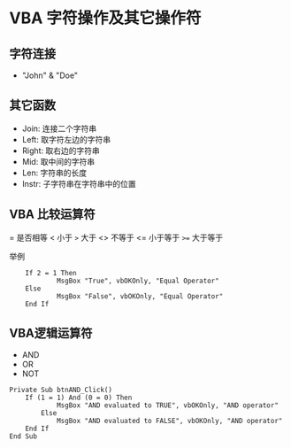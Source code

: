 # VBA 字符操作及其它操作符

## 字符连接

- "John" & "Doe"

## 其它函数

- Join: 连接二个字符串
- Left: 取字符左边的字符串
- Right: 取右边的字符串
- Mid: 取中间的字符串
- Len: 字符串的长度
- Instr: 子字符串在字符串中的位置

## VBA 比较运算符

= 是否相等
< 小于
`>` 大于
<> 不等于
<= 小于等于
`>=` 大于等于

举例

```vba
    If 2 = 1 Then
            MsgBox "True", vbOKOnly, "Equal Operator"
    Else
            MsgBox "False", vbOKOnly, "Equal Operator"
    End If
```

## VBA逻辑运算符

- AND 
- OR 
- NOT

```vba
Private Sub btnAND_Click()
    If (1 = 1) And (0 = 0) Then
            MsgBox "AND evaluated to TRUE", vbOKOnly, "AND operator"
        Else
            MsgBox "AND evaluated to FALSE", vbOKOnly, "AND operator"
    End If
End Sub
```